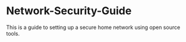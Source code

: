 # Network-Security-Guide
This is a guide to setting up a secure home network using open source tools.
